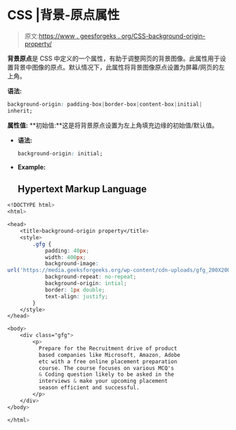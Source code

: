 # CSS |背景-原点属性

> 原文:[https://www . geesforgeks . org/CSS-background-origin-property/](https://www.geeksforgeeks.org/css-background-origin-property/)

**背景原点**是 CSS 中定义的一个属性，有助于调整网页的背景图像。此属性用于设置背景中图像的原点。默认情况下，此属性将背景图像原点设置为屏幕/网页的左上角。

**语法:**

```css
background-origin: padding-box|border-box|content-box|initial|
inherit;
```

**属性值:**
**初始值:**这是将背景原点设置为左上角填充边缘的初始值/默认值。

*   **语法:**

    ```css
    background-origin: initial;
    ```

*   **Example:**

    ## Hypertext Markup Language

```css
<!DOCTYPE html>
<html>

<head>
    <title>background-origin property</title>
    <style>
        .gfg {
            padding: 40px;
            width: 400px;
            background-image: 
url('https://media.geeksforgeeks.org/wp-content/cdn-uploads/gfg_200X200.png');
            background-repeat: no-repeat;
            background-origin: intial;
            border: 1px double;
            text-align: justify;
        }
    </style>
</head>

<body>
    <div class="gfg">
        <p>
          Prepare for the Recruitment drive of product
          based companies like Microsoft, Amazon, Adobe
          etc with a free online placement preparation
          course. The course focuses on various MCQ's 
          & Coding question likely to be asked in the 
          interviews & make your upcoming placement 
          season efficient and successful. 
        </p>
    </div>
</body>

</html>
```